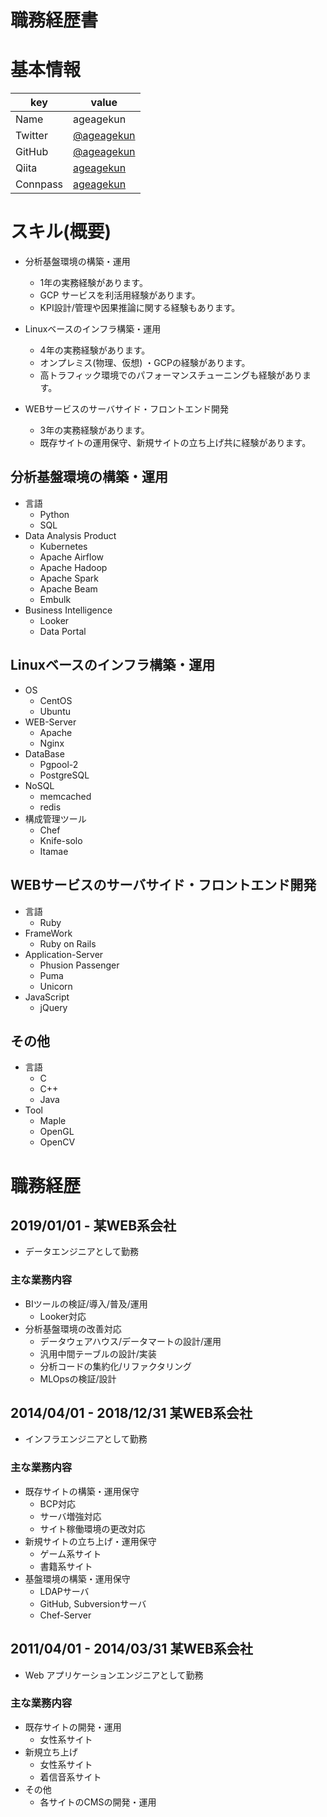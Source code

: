 # 職務経歴書

# 基本情報

| key | value|
|-----|------|
| Name | ageagekun|
|Twitter|[@ageagekun](https://twitter.com/ageagekun )|
|GitHub|[@ageagekun](https://github/ageagekun )|
|Qiita|[ageagekun](http://qiita.com/ageagekun )|
|Connpass|[ageagekun](https://connpass.com/user/ageagekun/ )|

# スキル(概要)

- 分析基盤環境の構築・運用
    - 1年の実務経験があります。
    - GCP サービスを利活用経験があります。
    - KPI設計/管理や因果推論に関する経験もあります。

- Linuxベースのインフラ構築・運用
    - 4年の実務経験があります。
    - オンプレミス(物理、仮想) ・GCPの経験があります。
    - 高トラフィック環境でのパフォーマンスチューニングも経験があります。

- WEBサービスのサーバサイド・フロントエンド開発
    - 3年の実務経験があります。
    - 既存サイトの運用保守、新規サイトの立ち上げ共に経験があります。

## 分析基盤環境の構築・運用

- 言語
  - Python
  - SQL
- Data Analysis Product
  - Kubernetes
  - Apache Airflow
  - Apache Hadoop
  - Apache Spark
  - Apache Beam
  - Embulk
- Business Intelligence
  - Looker
  - Data Portal

## Linuxベースのインフラ構築・運用

- OS
  - CentOS
  - Ubuntu
- WEB-Server
  - Apache
  - Nginx
- DataBase
  - Pgpool-2
  - PostgreSQL
- NoSQL
  - memcached
  - redis
- 構成管理ツール
  - Chef
  - Knife-solo
  - Itamae

## WEBサービスのサーバサイド・フロントエンド開発

- 言語
  - Ruby
- FrameWork
  - Ruby on Rails
- Application-Server
  - Phusion Passenger
  - Puma
  - Unicorn
- JavaScript
  - jQuery

## その他

- 言語
  - C
  - C++
  - Java
- Tool
  - Maple
  - OpenGL
  - OpenCV

# 職務経歴

## 2019/01/01 - 某WEB系会社

- データエンジニアとして勤務

### 主な業務内容

- BIツールの検証/導入/普及/運用
  - Looker対応
- 分析基盤環境の改善対応
  - データウェアハウス/データマートの設計/運用
  - 汎用中間テーブルの設計/実装
  - 分析コードの集約化/リファクタリング
  - MLOpsの検証/設計

## 2014/04/01 - 2018/12/31 某WEB系会社

- インフラエンジニアとして勤務

### 主な業務内容

- 既存サイトの構築・運用保守
  - BCP対応
  - サーバ増強対応
  - サイト稼働環境の更改対応
- 新規サイトの立ち上げ・運用保守
  - ゲーム系サイト
  - 書籍系サイト
- 基盤環境の構築・運用保守
  - LDAPサーバ
  - GitHub, Subversionサーバ
  - Chef-Server

## 2011/04/01 - 2014/03/31 某WEB系会社

- Web アプリケーションエンジニアとして勤務

### 主な業務内容

- 既存サイトの開発・運用
  - 女性系サイト
- 新規立ち上げ
  - 女性系サイト
  - 着信音系サイト
- その他
  - 各サイトのCMSの開発・運用
